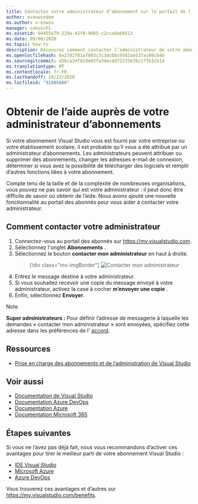 ```yaml
---
title: Contactez votre administrateur d’abonnement sur le portail de l’abonné | Microsoft Docs
author: evanwindom
ms.author: v-evwin
manager: cabuschl
ms.assetid: 64455e79-229a-42f0-9d65-c2cca8ab8513
ms.date: 09/08/2020
ms.topic: how-to
description: Découvrez comment contacter l’administrateur de votre abonnement pour obtenir de l’aide concernant sur des questions ou des problèmes.
ms.openlocfilehash: 6e2192f81a7003c3c3dcbbc9583ae537ac60cb4b
ms.sourcegitcommit: d3bca34f82de03fa34ecdd72233676c17fb3cb14
ms.translationtype: MT
ms.contentlocale: fr-FR
ms.lasthandoff: 10/22/2020
ms.locfileid: "91005686"
---
```

# <a name="get-assistance-from-your-subscriptions-administrator"></a>Obtenir de l’aide auprès de votre administrateur d’abonnements
Si votre abonnement Visual Studio vous est fourni par votre entreprise ou votre établissement scolaire, il est probable qu’il vous a été attribué par un administrateur d’abonnements.  Les administrateurs peuvent attribuer ou supprimer des abonnements, changer les adresses e-mail de connexion, déterminer si vous avez la possibilité de télécharger des logiciels et remplir d’autres fonctions liées à votre abonnement.

Compte tenu de la taille et de la complexité de nombreuses organisations, vous pouvez ne pas savoir qui est votre administrateur : il peut donc être difficile de savoir où obtenir de l’aide.  Nous avons ajouté une nouvelle fonctionnalité au portail des abonnés pour vous aider à contacter votre administrateur.   

## <a name="how-to-contact-your-admin"></a>Comment contacter votre administrateur
1. Connectez-vous au portail des abonnés sur <https://my.visualstudio.com>.
2. Sélectionnez l'onglet **Abonnements** . 
3. Sélectionnez le bouton **contacter mon administrateur** en haut à droite. 
   > [!div class="mx-imgBorder"]
   > ![Contacter mon administrateur](_img/contact-my-admin/contact-my-admin-button.png "Sélectionnez le bouton contacter mon administrateur, entrez votre message, puis sélectionnez Envoyer.")
4. Entrez le message destiné à votre administrateur.
5. Si vous souhaitez recevoir une copie du message envoyé à votre administrateur, activez la case à cocher **m’envoyer une copie** . 
6. Enfin, sélectionnez **Envoyer**.

> [!NOTE]
> **Super administrateurs :**  Pour définir l’adresse de messagerie à laquelle les demandes « contacter mon administrateur » sont envoyées, spécifiez cette adresse dans les préférences de l' [accord](admin-prefs.md#contact-email-address).

## <a name="resources"></a>Ressources
- [Prise en charge des abonnements et de l’administration de Visual Studio](https://visualstudio.microsoft.com/support/support-overview-vs)

## <a name="see-also"></a>Voir aussi
- [Documentation de Visual Studio](/visualstudio/)
- [Documentation Azure DevOps](/azure/devops/)
- [Documentation Azure](/azure/)
- [Documentation Microsoft 365](/microsoft-365/)

## <a name="next-steps"></a>Étapes suivantes
Si vous ne l’avez pas déjà fait, nous vous recommandons d’activer ces avantages pour tirer le meilleur parti de votre abonnement Visual Studio :
- [IDE Visual Studio](vs-ide-benefit.md)
- [Microsoft Azure](vs-azure.md)
- [Azure DevOps](vs-azure-devops.md)

Vous trouverez ces avantages et d’autres sur https://my.visualstudio.com/benefits.